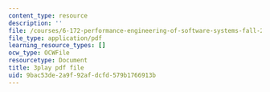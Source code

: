 ```yaml
---
content_type: resource
description: ''
file: /courses/6-172-performance-engineering-of-software-systems-fall-2018/9bac53de2a9f92afdcfd579b1766913b_L1ung0wil9Y.pdf
file_type: application/pdf
learning_resource_types: []
ocw_type: OCWFile
resourcetype: Document
title: 3play pdf file
uid: 9bac53de-2a9f-92af-dcfd-579b1766913b
---
```

